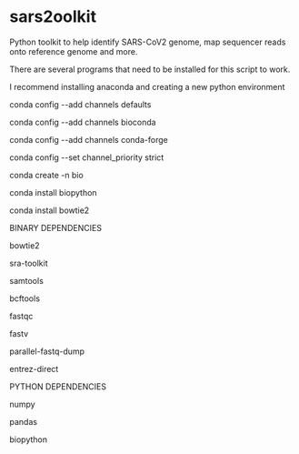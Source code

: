 # sars2oolkit
Python toolkit to help identify SARS-CoV2 genome, map sequencer reads onto reference genome and more.


There are several programs that need to be installed for this script to work.

I recommend installing anaconda and creating a new python environment

conda config --add channels defaults

conda config --add channels bioconda

conda config --add channels conda-forge

conda config --set channel_priority strict

conda create -n bio

conda install biopython

conda install bowtie2 


BINARY DEPENDENCIES

bowtie2

sra-toolkit

samtools

bcftools

fastqc 

fastv 

parallel-fastq-dump

entrez-direct


PYTHON DEPENDENCIES

numpy

pandas

biopython
